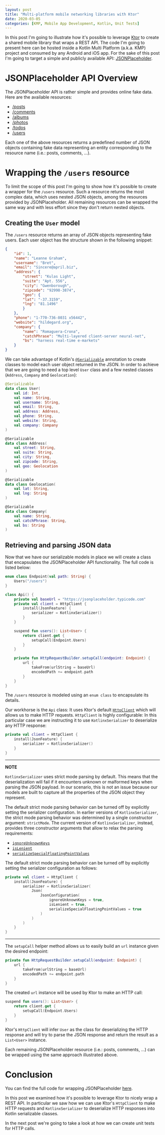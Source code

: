 ```yaml
---
layout: post
title: "Multi-platform mobile networking libraries with Ktor"
date: 2020-03-05
categories: [KMP, Mobile App Development, Kotlin, Unit Tests]
---
```

In this post I'm going to illustrate how it's possible to leverage [Ktor](https://ktor.io/) to create a shared mobile library that wraps a REST API. The code I'm going to present here can be hosted inside a Kotlin Multi Platform (a.k.a. KMP) project and consumed by any Android and iOS app. For the sake of this post I'm going to target a simple and publicly available API: [JSONPlaceholder](https://jsonplaceholder.typicode.com/).


# JSONPlaceholder API Overview

The JSONPlaceholder API is rather simple and provides online fake data. Here are the available resources:
* [/posts](https://jsonplaceholder.typicode.com/posts)
* [/comments](https://jsonplaceholder.typicode.com/comments)
* [/albums](https://jsonplaceholder.typicode.com/albums)
* [/photos](https://jsonplaceholder.typicode.com/photos)
* [/todos](https://jsonplaceholder.typicode.com/todos)
* [/users](https://jsonplaceholder.typicode.com/users)

Each one of the above resources returns a predefined number of JSON objects containing fake data representing an entity corresponding to the resource name (i.e.: posts, comments, ...).


# Wrapping the `/users` resource

To limit the scope of this post I'm going to show how it's possible to create a wrapper for the `/users` resource. Such a resource returns the most complex data, which uses nested JSON objects, among the resources provided by JSONPlaceholder. All remaining resources can be wrapped the same way and with less effort since they don't return nested objects.


## Creating the `User` model

The `/users` resource returns an array of JSON objects representing fake users. Each user object has the structure shown in the following snippet:

~~~ json
{
    "id": 1,
    "name": "Leanne Graham",
    "username": "Bret",
    "email": "Sincere@april.biz",
    "address": {
        "street": "Kulas Light",
        "suite": "Apt. 556",
        "city": "Gwenborough",
        "zipcode": "92998-3874",
        "geo": {
        "lat": "-37.3159",
        "lng": "81.1496"
        }
    },
    "phone": "1-770-736-8031 x56442",
    "website": "hildegard.org",
    "company": {
        "name": "Romaguera-Crona",
        "catchPhrase": "Multi-layered client-server neural-net",
        "bs": "harness real-time e-markets"
    }
}
~~~

We can take advantage of Kotlin's [`@Serializable`](https://github.com/Kotlin/kotlinx.serialization) annotation to create classes to model each user object returned in the JSON. In order to achieve that we are going to need a top level `User` class and a few nested classes (`Address`, `Company` and `Geolocation`):

~~~ kotlin
@Serializable
data class User(
    val id: Int,
    val name: String,
    val username: String,
    val email: String,
    val address: Address,
    val phone: String,
    val website: String,
    val company: Company
)

@Serializable
data class Address(
    val street: String,
    val suite: String,
    val city: String,
    val zipcode: String,
    val geo: Geolocation
)

@Serializable
data class Geolocation(
    val lat: String,
    val lng: String
)

@Serializable
data class Company(
    val name: String,
    val catchPhrase: String,
    val bs: String
)
~~~


## Retrieving and parsing JSON data

Now that we have our serializable models in place we will create a class that encapsulates the JSONPlaceholder API functionality. The full code is listed below:

~~~ kotlin
enum class Endpoint(val path: String) {
    Users("/users")
}

class Api() {
    private val baseUrl = "https://jsonplaceholder.typicode.com"
    private val client = HttpClient {
        install(JsonFeature) {
            serializer = KotlinxSerializer()
        }
    }

    suspend fun users(): List<User> {
        return client.get {
            setupCall(Endpoint.Users)
        }
    }

    private fun HttpRequestBuilder.setupCall(endpoint: Endpoint) {
        url {
            takeFrom(urlString = baseUrl)
            encodedPath += endpoint.path
        }
    }
}
~~~

The `/users` resource is modeled using an `enum class` to encapsulate its details.

Our workhorse is the `Api` class: It uses Ktor's default [`HttpClient`](https://api.ktor.io/1.3.2/io.ktor.client/-http-client/index.html) which will allows us to make HTTP requests. `HttpClient` is highly configurable: In this particular case we are instructing it to use `KotlinxSerializer` to deserialize any HTTP response:

~~~ kotlin
private val client = HttpClient {
    install(JsonFeature) {
        serializer = KotlinxSerializer()
    }
}
~~~

---
**NOTE**

`KotlinxSerializer` uses strict mode parsing by default. This means that the deserialization will fail if it encounters unknown or malformed keys when parsing the JSON payload. In our scenario, this is not an issue because our models are built to capture all the properties of the JSON object they represent.

The default strict mode parsing behavior can be turned off by explicitly setting the serializer configuration. In earlier versions of `KotlinxSerializer`, the strict mode parsing behavior was determined by a single constructor argument: `strictMode`. The current version of `KotlinxSerializer`, instead, provides three constructor arguments that allow to relax the parsing requirements:
* [`ignoreUnknownKeys`](https://github.com/Kotlin/kotlinx.serialization/blob/ffe216f0293231b09eea24a10aa4bc26ff6d5b90/runtime/commonMain/src/kotlinx/serialization/json/JsonConfiguration.kt#L17)
* [`isLenient`](https://github.com/Kotlin/kotlinx.serialization/blob/ffe216f0293231b09eea24a10aa4bc26ff6d5b90/runtime/commonMain/src/kotlinx/serialization/json/JsonConfiguration.kt#L19)
* [`serializeSpecialFloatingPointValues`](https://github.com/Kotlin/kotlinx.serialization/blob/ffe216f0293231b09eea24a10aa4bc26ff6d5b90/runtime/commonMain/src/kotlinx/serialization/json/JsonConfiguration.kt#L23)

The default strict mode parsing behavior can be turned off by explicitly setting the serializer configuration as follows:

~~~ kotlin
private val client = HttpClient {
    install(JsonFeature) {
        serializer = KotlinxSerializer(
            Json(
                JsonConfiguration(
                    ignoreUnknownKeys = true,
                    isLenient = true,
                    serializeSpecialFloatingPointValues = true
                )
            )
        )
    }
}
~~~
---

The `setupCall` helper method allows us to easily build an `url` instance given the desired endpoint:

~~~ kotlin
private fun HttpRequestBuilder.setupCall(endpoint: Endpoint) {
    url {
        takeFrom(urlString = baseUrl)
        encodedPath += endpoint.path
    }
}
~~~

The created `url` instance will be used by Ktor to make an HTTP call:

~~~ kotlin
suspend fun users(): List<User> {
    return client.get {
        setupCall(Endpoint.Users)
    }
}
~~~

Ktor's `HttpClient` will infer `User` as the class for deserializing the HTTP response and will try to parse the JSON response and return the result as a `List<User>` instance.

Each remaining JSONPlaceholder resource (i.e.: posts, comments, ...) can be wrapped using the same approach illustrated above.


# Conclusion

You can find the full code for wrapping JSONPlaceholder [here]().

In this post we examined how it's possible to leverage Ktor to nicely wrap a REST API. In particular we saw how we can use Ktor's `HttpClient` to make HTTP requests and `KotlinxSerializer` to deserialize HTTP responses into Kotlin serializable classes.

In the next post we're going to take a look at how we can create unit tests for HTTP calls.
